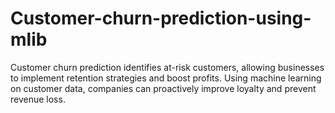# Customer-churn-prediction-using-mlib
Customer churn prediction identifies at-risk customers, allowing businesses to implement retention strategies and boost profits. Using machine learning on customer data, companies can proactively improve loyalty and prevent revenue loss.
